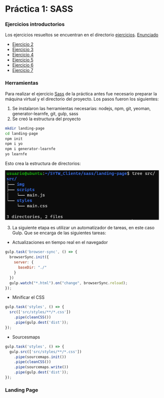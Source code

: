 # Práctica 1: SASS

### Ejercicios introductorios

Los ejercicios resueltos se encuentran en el directorio [ejercicios](ejercicios). [Enunciado](https://github.com/isanchezberriel/TWFE-1020/blob/master/Sass.md)

* [Ejercicio 2](ejercicios/ej2.scss)
* [Ejercicio 3](ejercicios/ej3.scss)
* [Ejercicio 4](ejercicios/ej4.scss)
* [Ejercicio 5](ejercicios/ej5.scss)
* [Ejercicio 6](ejercicios/ej6.scss)
* [Ejercicio 7](ejercicios/ej7.scss)


### Herramientas

Para realizar el ejercicio [Sass](https://github.com/isanchezberriel/TWFE-1020/blob/master/Ejercicio_Sass_21_22.md) de la práctica antes fue necesario preparar la máquina virtual y el directorio del proyecto. Los pasos fueron los siguientes:

1. Se instalaron las herramientas necesarias: nodejs, npm, git, yeoman, generator-learnfe, git, gulp, sass
2. Se creó la estructura del proyecto

```bash
mkdir landing-page
cd landing-page
npm init
npm i yo
npm i generator-learnfe
yo learnfe
```

Esto crea la estructura de directorios:

![Estructura de directorios creada](images/tree.png)

3. La siguiente etapa es utilizar un automatizador de tareas, en este caso Gulp. Que se encarga de las siguientes tareas:

  * Actualizaciones en tiempo real en el navegador

  ```javascript
  gulp.task('browser-sync', () => {
    browserSync.init({
      server: {
        baseDir: "./"
      }
    })
    gulp.watch("*.html").on("change", browserSync.reload);
  });

  ```

  * Minificar el CSS

  ```javascript
  gulp.task('styles', () => {
    src(['src/styles/**/*.css'])
      .pipe(cleanCSS())
      .pipe(gulp.dest('dist'));
  });
  ```


  * Sourcesmaps

  ```javascript
  gulp.task('styles', () => {
    gulp.src(['src/styles/**/*.css'])
      .pipe(sourcemaps.init())
      .pipe(cleanCSS())
      .pipe(sourcemaps.write())
      .pipe(gulp.dest('dist'));
  });
  ```


### Landing Page


